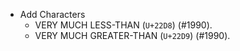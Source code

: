 * Add Characters
  - VERY MUCH LESS-THAN (`U+22D8`) (#1990).
  - VERY MUCH GREATER-THAN (`U+22D9`) (#1990).
